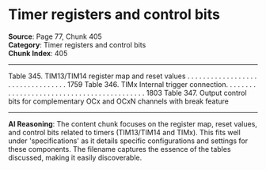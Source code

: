 # Timer registers and control bits

**Source**: Page 77, Chunk 405  
**Category**: Timer registers and control bits  
**Chunk Index**: 405

---

Table 345. TIM13/TIM14 register map and reset values . . . . . . . . . . . . . . . . . . . . . . . . . . . . . . . . . 1759
Table 346. TIMx Internal trigger connection. . . . . . . . . . . . . . . . . . . . . . . . . . . . . . . . . . . . . . . . . . . 1803
Table 347. Output control bits for complementary OCx and OCxN channels with break feature

---

**AI Reasoning**: The content chunk focuses on the register map, reset values, and control bits related to timers (TIM13/TIM14 and TIMx). This fits well under 'specifications' as it details specific configurations and settings for these components. The filename captures the essence of the tables discussed, making it easily discoverable.
